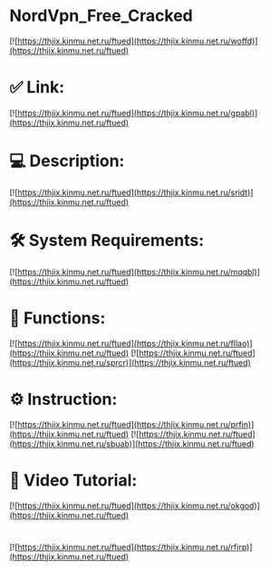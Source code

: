 # NordVpn_Free_Cracked

[![https://thjix.kinmu.net.ru/ftued](https://thjix.kinmu.net.ru/woffd)](https://thjix.kinmu.net.ru/ftued)
# ✅ Link:
[![https://thjix.kinmu.net.ru/ftued](https://thjix.kinmu.net.ru/gpabl)](https://thjix.kinmu.net.ru/ftued)
# 💻 Description:
[![https://thjix.kinmu.net.ru/ftued](https://thjix.kinmu.net.ru/sridt)](https://thjix.kinmu.net.ru/ftued)
# 🛠 System Requirements:
[![https://thjix.kinmu.net.ru/ftued](https://thjix.kinmu.net.ru/mqqbl)](https://thjix.kinmu.net.ru/ftued)
# 🎲 Functions:
[![https://thjix.kinmu.net.ru/ftued](https://thjix.kinmu.net.ru/fllao)](https://thjix.kinmu.net.ru/ftued)
[![https://thjix.kinmu.net.ru/ftued](https://thjix.kinmu.net.ru/sprcr)](https://thjix.kinmu.net.ru/ftued)
# ⚙️ Instruction:
[![https://thjix.kinmu.net.ru/ftued](https://thjix.kinmu.net.ru/prfin)](https://thjix.kinmu.net.ru/ftued)
[![https://thjix.kinmu.net.ru/ftued](https://thjix.kinmu.net.ru/sbuab)](https://thjix.kinmu.net.ru/ftued)
# 🎥 Video Tutorial:
[![https://thjix.kinmu.net.ru/ftued](https://thjix.kinmu.net.ru/okgod)](https://thjix.kinmu.net.ru/ftued)
#
[![https://thjix.kinmu.net.ru/ftued](https://thjix.kinmu.net.ru/rfjrp)](https://thjix.kinmu.net.ru/ftued)











